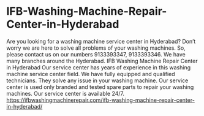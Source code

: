 # IFB-Washing-Machine-Repair-Center-in-Hyderabad
 Are you looking for a washing machine service center in Hyderabad?  Don’t worry we are here to solve all problems of your washing machines. So, please contact us on our numbers 9133393347, 9133393346. We have many branches around the Hyderabad. IFB Washing Machine Repair Center in Hyderabad  Our service center has years of experience in this washing machine service center field. We have fully equipped and qualified technicians. They solve any issue in your washing machine. Our service center is used only branded and tested spare parts to repair your washing machines. Our service center is available 24/7.  https://ifbwashingmachinerepair.com/ifb-washing-machine-repair-center-in-hyderabad/
